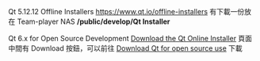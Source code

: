 Qt 5.12.12 Offline Installers
https://www.qt.io/offline-installers
有下載一份放在 Team-player NAS **/public/develop/Qt Installer**

Qt 6.x for Open Source Development
[Download the Qt Online Installer](https://www.qt.io/download-open-source) 頁面中間有 Download 按鈕，可以前往
[Download Qt for open source use](https://www.qt.io/download-qt-installer-oss?hsCtaTracking=99d9dd4f-5681-48d2-b096-470725510d34%7C074ddad0-fdef-4e53-8aa8-5e8a876d6ab4) 下載



